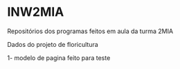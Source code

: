 # INW2MIA
Repositórios dos programas feitos em aula da turma 2MIA

Dados do projeto de floricultura

1- modelo de pagina feito para teste